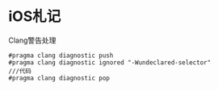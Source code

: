 # iOS札记

Clang警告处理

```
#pragma clang diagnostic push
#pragma clang diagnostic ignored "-Wundeclared-selector"
///代码
#pragma clang diagnostic pop
```

